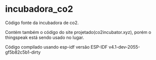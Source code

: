 # incubadora_co2
Código fonte da incubadora de co2.

Contém também o código do site projetado(co2incubator.xyz), porém o thingspeak está sendo usado no lugar.

Código compilado usando esp-idf versão ESP-IDF v4.1-dev-2055-gf5b82c5b1-dirty

